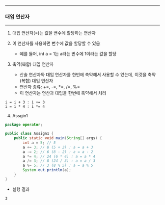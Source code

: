 -----
### 대입 연산자
-----
1. 대입 연산자(=)는 값을 변수에 할당하는 연산자
2. 이 연산자를 사용하면 변수에 값을 할당할 수 있음
   - 예를 들어, int a = 1는 a라는 변수에 1이라는 값을 할당

3. 축약(복합) 대입 연산자
   - 산술 연산자와 대입 연산자를 한번에 축약해서 사용할 수 있는데, 이것을 축약(복합) 대입 연산자
   - 연산자 종류: +=, -=, *=, /=, %=
   - 이 연산자는 연산과 대입을 한번에 축약해서 처리
```
i = i + 3 : i += 3
i = i * 4 : i *= 4
```

4. Assgin1
```java
package operator;

public class Assign1 {
    public static void main(String[] args) {
        int a = 5; // 5
        a += 3; // 8 (5 + 3) : a = a + 3
        a -= 2; // 6 (8 - 2) : a = a - 2
        a *= 4; // 24 (6 * 4) : a = a * 4
        a /= 3; // 8 (24 / 3) : a = a / 3
        a %= 5; // 3 (8 % 5) : a = a % 5
        System.out.println(a);
    }
}
```
  - 실행 결과
```
3
```

